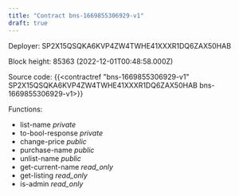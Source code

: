 ```yaml
---
title: "Contract bns-1669855306929-v1"
draft: true
---
```

Deployer: SP2X15QSQKA6KVP4ZW4TWHE41XXXR1DQ6ZAX50HAB


 



Block height: 85363 (2022-12-01T00:48:58.000Z)

Source code: {{<contractref "bns-1669855306929-v1" SP2X15QSQKA6KVP4ZW4TWHE41XXXR1DQ6ZAX50HAB bns-1669855306929-v1>}}

Functions:

* list-name _private_
* to-bool-response _private_
* change-price _public_
* purchase-name _public_
* unlist-name _public_
* get-current-name _read_only_
* get-listing _read_only_
* is-admin _read_only_
